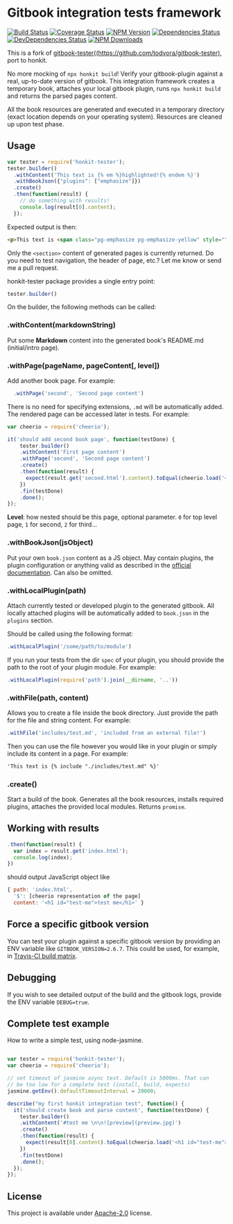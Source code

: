 # Gitbook integration tests framework

[![Build Status](https://travis-ci.org/vowstar/honkit-tester.svg?branch=master)](https://travis-ci.org/vowstar/honkit-tester)
[![Coverage Status](https://coveralls.io/repos/github/vowstar/honkit-tester/badge.svg?branch=master)](https://coveralls.io/github/vowstar/honkit-tester?branch=master)
[![NPM Version](https://badge.fury.io/js/honkit-tester.svg)](https://badge.fury.io/js/honkit-tester)
[![Dependencies Status](https://david-dm.org/vowstar/honkit-tester/status.svg)](https://david-dm.org/vowstar/honkit-tester/)
[![DevDependencies Status](https://david-dm.org/vowstar/honkit-tester/dev-status.svg)](https://david-dm.org/vowstar/honkit-tester/#info=devDependencies)
[![NPM Downloads](https://img.shields.io/npm/dm/honkit-tester.svg?style=flat)](https://www.npmjs.org/package/honkit-tester)

This is a fork of [gitbook-tester((https://github.com/todvora/gitbook-tester)](https://github.com/todvora/gitbook-tester), port to honkit.

No more mocking of ```npx honkit build```! Verify your gitbook-plugin against a real, up-to-date
version of gitbook. This integration framework creates a temporary book, attaches your local gitbook plugin, runs ```npx honkit build``` and returns the parsed pages content.

All the book resources are generated and executed in a temporary directory (exact location
  depends on your operating system). Resources are cleaned up upon test phase.

## Usage

```js
var tester = require('honkit-tester');
tester.builder()
  .withContent('This text is {% em %}highlighted!{% endem %}')
  .withBookJson({"plugins": ["emphasize"]})
  .create()
  .then(function(result) {
    // do something with results!
    console.log(result[0].content);
  });
```

Expected output is then:

```html
<p>This text is <span class="pg-emphasize pg-emphasize-yellow" style="">highlighted !</span></p>
```

Only the ```<section>``` content of generated pages is currently returned. Do you need
to test navigation, the header of page, etc.? Let me know or send me a pull request.

honkit-tester package provides a single entry point:

```js
tester.builder()
```

On the builder, the following methods can be called:

### .withContent(markdownString)

Put some **Markdown** content into the generated book's README.md (initial/intro page).

### .withPage(pageName, pageContent[, level])

Add another book page. For example:

```js
  .withPage('second', 'Second page content')
```

There is no need for specifying extensions, ```.md``` will be automatically added.
The rendered page can be accessed later in tests. For example:

```js
var cheerio = require('cheerio');

it('should add second book page', function(testDone) {
    tester.builder()
    .withContent('First page content')
    .withPage('second', 'Second page content')
    .create()
    .then(function(result) {
      expect(result.get('second.html').content).toEqual(cheerio.load('<p>Second page content</p>')('body').html().trim());
    })
    .fin(testDone)
    .done();
});
```

**Level**: how nested should be this page, optional parameter. ```0``` for top level page, ```1``` for second, ```2``` for third...

### .withBookJson(jsObject)

Put your own ```book.json``` content as a JS object. May contain plugins,
the plugin configuration or anything valid as described in the [official documentation](http://help.gitbook.com/format/configuration.html).
Can also be omitted.

### .withLocalPlugin(path)

Attach currently tested or developed plugin to the generated gitbook. All locally attached plugins will be automatically added
 to ```book.json``` in the ```plugins``` section.

Should be called
using the following format:

```js
.withLocalPlugin('/some/path/to/module')
```

If you run your tests from the dir ```spec``` of your plugin, you should provide the
path to the root of your plugin module. For example:

```js
.withLocalPlugin(require('path').join(__dirname, '..'))
```

### .withFile(path, content)

Allows you to create a file inside the book directory. Just provide the path for the file and string content. For example:

```js
.withFile('includes/test.md', 'included from an external file!')
```

Then you can use the file however you would like in your plugin or simply include its content in a page. For example:

```markdown
'This text is {% include "./includes/test.md" %}'
```

### .create()

Start a build of the book. Generates all the book resources, installs required
plugins, attaches the provided local modules. Returns ```promise```.

## Working with results

```js
.then(function(result) {
  var index = result.get('index.html');
  console.log(index);  
})
```

should output JavaScript object like

```js
{ path: 'index.html',
  '$': [cheerio representation of the page]
  content: '<h1 id="test-me">test me</h1>' }

```

## Force a specific gitbook version

You can test your plugin against a specific gitbook version by providing an ENV variable like ```GITBOOK_VERSION=2.6.7```. This could be used, for example, in [Travis-CI build matrix](https://docs.travis-ci.com/user/customizing-the-build/#Build-Matrix).

## Debugging

If you wish to see detailed output of the build and the gitbook logs, provide the ENV variable ```DEBUG=true```.

## Complete test example

How to write a simple test, using node-jasmine.

```js

var tester = require('honkit-tester');
var cheerio = require('cheerio');

// set timeout of jasmine async test. Default is 5000ms. That can
// be too low for a complete test (install, build, expects)
jasmine.getEnv().defaultTimeoutInterval = 20000;

describe("my first honkit integration test", function() {
  it('should create book and parse content', function(testDone) {
    tester.builder()
    .withContent('#test me \n\n![preview](preview.jpg)')
    .create()
    .then(function(result) {
      expect(result[0].content).toEqual(cheerio.load('<h1 id="test-me">test me</h1>\n<p><img src="preview.jpg" alt="preview"></p>')('body').html().trim());
    })
    .fin(testDone)
    .done();
  });
});
```

## License

This project is available under [Apache-2.0](http://choosealicense.com/licenses/apache-2.0/) license.
